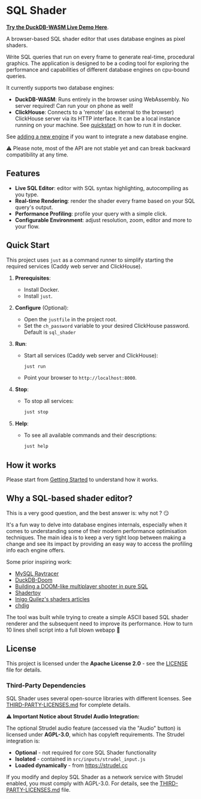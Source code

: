 # SQL Shader

**[Try the DuckDB-WASM Live Demo Here](https://dmkskd.github.io/sql-shader/)**.

A browser-based SQL shader editor that uses database engines as pixel shaders.


Write SQL queries that run on every frame to generate real-time, procedural graphics. The application is designed to be a coding tool for exploring the performance and capabilities of different database engines on cpu-bound queries.


It currently supports two database engines:
*   **DuckDB-WASM**: Runs entirely in the browser using WebAssembly. No server required! Can run your on phone as well!
*   **ClickHouse**: Connects to a 'remote' (as external to the browser) ClickHouse server via its HTTP interface. It can be a local instance running on your machine. See [quickstart](#quick-start-recommended) on how to run it in docker.

See [adding a new engine](docs/adding_a_new_engine.md) if you want to integrate a new database engine.

⚠️ Please note, most of the API are not stable yet and can break backward compatibility at any time.

## Features

*   **Live SQL Editor**: editor with SQL syntax highlighting, autocompiling as you type.
*   **Real-time Rendering**: render the shader every frame based on your SQL query's output.
*   **Performance Profiling**: profile your query with a simple click.
*   **Configurable Environment**: adjust resolution, zoom, editor and more to your flow.

## Quick Start

This project uses `just` as a command runner to simplify starting the required services (Caddy web server and ClickHouse).

1.  **Prerequisites**:
    *   Install Docker.
    *   Install `just`.

2.  **Configure** (Optional):
    *   Open the `justfile` in the project root.
    *   Set the `ch_password` variable to your desired ClickHouse password. Default is `sql_shader`

3.  **Run**:
    *   Start all services (Caddy web server and ClickHouse):
        ```bash
        just run
        ```
    *   Point your browser to `http://localhost:8000`.

4.  **Stop**:
    *   To stop all services:
        ```bash
        just stop
        ```

5.  **Help**:
    *   To see all available commands and their descriptions:
        ```bash
        just help
        ```
## How it works

Please start from [Getting Started](docs/getting_started.md) to understand how it works.

## Why a SQL-based shader editor?

This is a very good question, and the best answer is: why not ? 😏

It's a fun way to delve into database engines internals, especially when it comes to understanding some of their modern performance optimisation techniques.
The main idea is to keep a very tight loop between making a change and see its impact by providing an easy way to access the profiling info each engine offers.

Some prior inspiring work:
- [MySQL Raytracer](https://www.pouet.net/prod.php?which=83222)
- [DuckDB-Doom](https://github.com/patricktrainer/duckdb-doom)
- [Building a DOOM-like multiplayer shooter in pure SQL](https://cedardb.com/blog/doomql/)
- [Shadertoy](https://www.shadertoy.com/)
- [Inigo Quilez's shaders articles](https://iquilezles.org/articles/)
- [chdig](https://github.com/azat/chdig)

The tool was built while trying to create a simple ASCII based SQL shader renderer and the subsequent need to improve its performance.
How to turn 10 lines shell script into a full blown webapp 🤦

## License

This project is licensed under the **Apache License 2.0** - see the [LICENSE](LICENSE) file for details.

### Third-Party Dependencies

SQL Shader uses several open-source libraries with different licenses. See [THIRD-PARTY-LICENSES.md](THIRD-PARTY-LICENSES.md) for complete details.

**⚠️ Important Notice about Strudel Audio Integration:**

The optional Strudel audio feature (accessed via the "Audio" button) is licensed under **AGPL-3.0**, which has copyleft requirements. The Strudel integration is:
- **Optional** - not required for core SQL Shader functionality
- **Isolated** - contained in `src/inputs/strudel_input.js`
- **Loaded dynamically** - from https://strudel.cc

If you modify and deploy SQL Shader as a network service with Strudel enabled, you must comply with AGPL-3.0. For details, see the [THIRD-PARTY-LICENSES.md](THIRD-PARTY-LICENSES.md) file.